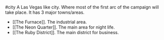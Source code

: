 #city 
A Las Vegas like city. Where most of the first arc of the campaign will take place. It has 3 major towns/areas.
- [[The Furnace]]. The industrial area.
- [[The Neon Quarter]]. The main area for night life.
- [[The Ruby District]]. The main district for business.